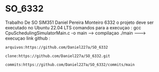 # SO_6332
 Trabalho De SO SIM351
 Daniel Pereira Monteiro 6332
 o projeto deve ser executado no Ubuntu 22.04 LTS
 comandos para a execuçao : 
 gcc CpuSchedulingSimulatorMain.c -o main --> compilaçao 
 ./main ---> execuçao 
 link github :

    arquivos:https://github.com/Daniel227a/SO_6332

    clone:https://github.com/Daniel227a/SO_6332.git

    commits:https://github.com/Daniel227a/SO_6332/commits/main


